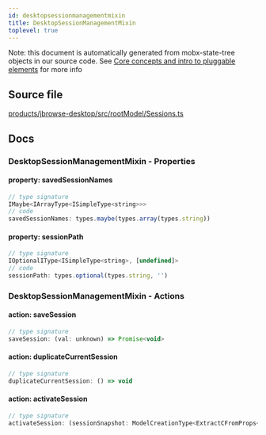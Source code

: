 ```yaml
---
id: desktopsessionmanagementmixin
title: DesktopSessionManagementMixin
toplevel: true
---
```



Note: this document is automatically generated from mobx-state-tree objects in
our source code. See [Core concepts and intro to pluggable
elements](/docs/developer_guide/) for more info



## Source file

[products/jbrowse-desktop/src/rootModel/Sessions.ts](https://github.com/GMOD/jbrowse-components/blob/main/products/jbrowse-desktop/src/rootModel/Sessions.ts)


## Docs






### DesktopSessionManagementMixin - Properties
#### property: savedSessionNames



```js
// type signature
IMaybe<IArrayType<ISimpleType<string>>>
// code
savedSessionNames: types.maybe(types.array(types.string))
```

#### property: sessionPath



```js
// type signature
IOptionalIType<ISimpleType<string>, [undefined]>
// code
sessionPath: types.optional(types.string, '')
```








### DesktopSessionManagementMixin - Actions
#### action: saveSession



```js
// type signature
saveSession: (val: unknown) => Promise<void>
```

#### action: duplicateCurrentSession



```js
// type signature
duplicateCurrentSession: () => void
```

#### action: activateSession



```js
// type signature
activateSession: (sessionSnapshot: ModelCreationType<ExtractCFromProps<{ id: IOptionalIType<ISimpleType<string>, [undefined]>; name: ISimpleType<string>; margin: IType<number, number, number>; }>>) => void
```


